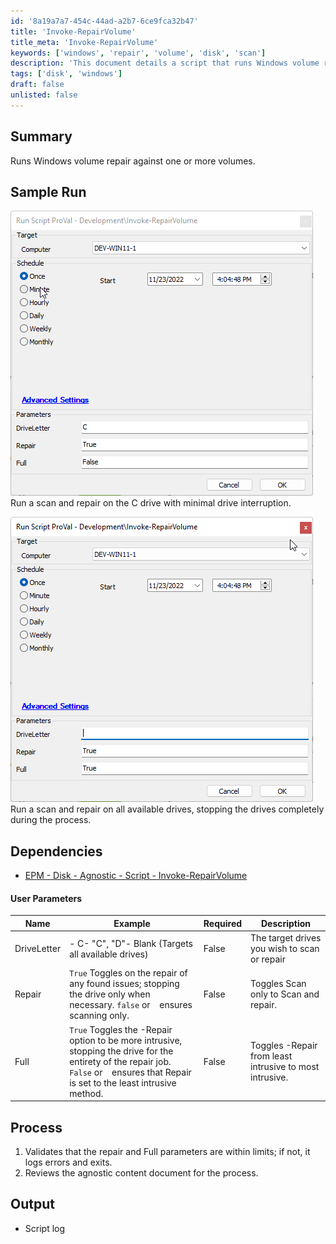 ```yaml
---
id: '8a19a7a7-454c-44ad-a2b7-6ce9fca32b47'
title: 'Invoke-RepairVolume'
title_meta: 'Invoke-RepairVolume'
keywords: ['windows', 'repair', 'volume', 'disk', 'scan']
description: 'This document details a script that runs Windows volume repair against one or more volumes, providing options for minimal interruption or complete drive stoppage during the repair process. It includes sample runs, dependencies, user parameters, and output details.'
tags: ['disk', 'windows']
draft: false
unlisted: false
---
```


## Summary

Runs Windows volume repair against one or more volumes.

## Sample Run

![Sample Run 1](../../../static/img/Invoke-RepairVolume/image_1.png)  
Run a scan and repair on the C drive with minimal drive interruption.

![Sample Run 2](../../../static/img/Invoke-RepairVolume/image_2.png)  
Run a scan and repair on all available drives, stopping the drives completely during the process.

## Dependencies

- [EPM - Disk - Agnostic - Script - Invoke-RepairVolume](<../../powershell/Invoke-RepairVolume.md>)

#### User Parameters

| Name        | Example                                                                                          | Required | Description                                        |
|-------------|--------------------------------------------------------------------------------------------------|----------|----------------------------------------------------|
| DriveLetter | - C- "C", "D"- Blank (Targets all available drives)                                            | False    | The target drives you wish to scan or repair      |
| Repair      | `True` Toggles on the repair of any found issues; stopping the drive only when necessary. `false` or ` ` ensures scanning only. | False    | Toggles Scan only to Scan and repair.             |
| Full        | `True` Toggles the -Repair option to be more intrusive, stopping the drive for the entirety of the repair job. `False` or ` ` ensures that Repair is set to the least intrusive method. | False    | Toggles -Repair from least intrusive to most intrusive. |

## Process

1. Validates that the repair and Full parameters are within limits; if not, it logs errors and exits.
2. Reviews the agnostic content document for the process.

## Output

- Script log




